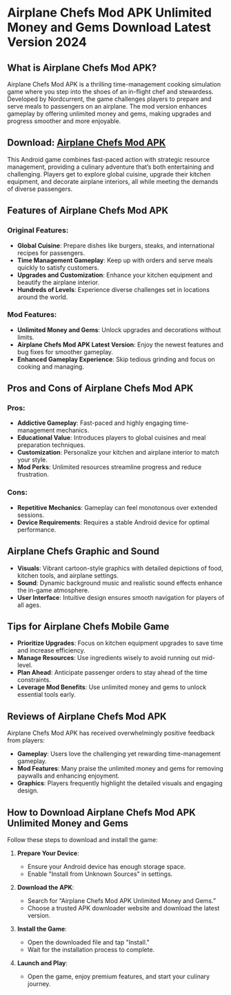 # Airplane Chefs Mod APK Unlimited Money and Gems Download Latest Version 2024

## What is Airplane Chefs Mod APK?

Airplane Chefs Mod APK is a thrilling time-management cooking simulation game where you step into the shoes of an in-flight chef and stewardess. Developed by Nordcurrent, the game challenges players to prepare and serve meals to passengers on an airplane. The mod version enhances gameplay by offering unlimited money and gems, making upgrades and progress smoother and more enjoyable.

## Download: [Airplane Chefs Mod APK](https://modhello.com/airplane-chefs/)

This Android game combines fast-paced action with strategic resource management, providing a culinary adventure that’s both entertaining and challenging. Players get to explore global cuisine, upgrade their kitchen equipment, and decorate airplane interiors, all while meeting the demands of diverse passengers.

## Features of Airplane Chefs Mod APK

### Original Features:
- **Global Cuisine**: Prepare dishes like burgers, steaks, and international recipes for passengers.
- **Time Management Gameplay**: Keep up with orders and serve meals quickly to satisfy customers.
- **Upgrades and Customization**: Enhance your kitchen equipment and beautify the airplane interior.
- **Hundreds of Levels**: Experience diverse challenges set in locations around the world.

### Mod Features:
- **Unlimited Money and Gems**: Unlock upgrades and decorations without limits.
- **Airplane Chefs Mod APK Latest Version**: Enjoy the newest features and bug fixes for smoother gameplay.
- **Enhanced Gameplay Experience**: Skip tedious grinding and focus on cooking and managing.

## Pros and Cons of Airplane Chefs Mod APK

### Pros:
- **Addictive Gameplay**: Fast-paced and highly engaging time-management mechanics.
- **Educational Value**: Introduces players to global cuisines and meal preparation techniques.
- **Customization**: Personalize your kitchen and airplane interior to match your style.
- **Mod Perks**: Unlimited resources streamline progress and reduce frustration.

### Cons:
- **Repetitive Mechanics**: Gameplay can feel monotonous over extended sessions.
- **Device Requirements**: Requires a stable Android device for optimal performance.

## Airplane Chefs Graphic and Sound

- **Visuals**: Vibrant cartoon-style graphics with detailed depictions of food, kitchen tools, and airplane settings.
- **Sound**: Dynamic background music and realistic sound effects enhance the in-game atmosphere.
- **User Interface**: Intuitive design ensures smooth navigation for players of all ages.

## Tips for Airplane Chefs Mobile Game

- **Prioritize Upgrades**: Focus on kitchen equipment upgrades to save time and increase efficiency.
- **Manage Resources**: Use ingredients wisely to avoid running out mid-level.
- **Plan Ahead**: Anticipate passenger orders to stay ahead of the time constraints.
- **Leverage Mod Benefits**: Use unlimited money and gems to unlock essential tools early.

## Reviews of Airplane Chefs Mod APK

Airplane Chefs Mod APK has received overwhelmingly positive feedback from players:

- **Gameplay**: Users love the challenging yet rewarding time-management gameplay.
- **Mod Features**: Many praise the unlimited money and gems for removing paywalls and enhancing enjoyment.
- **Graphics**: Players frequently highlight the detailed visuals and engaging design.

## How to Download Airplane Chefs Mod APK Unlimited Money and Gems

Follow these steps to download and install the game:

1. **Prepare Your Device**:
   - Ensure your Android device has enough storage space.
   - Enable "Install from Unknown Sources" in settings.

2. **Download the APK**:
   - Search for “Airplane Chefs Mod APK Unlimited Money and Gems.”
   - Choose a trusted APK downloader website and download the latest version.

3. **Install the Game**:
   - Open the downloaded file and tap "Install."
   - Wait for the installation process to complete.

4. **Launch and Play**:
   - Open the game, enjoy premium features, and start your culinary journey.
